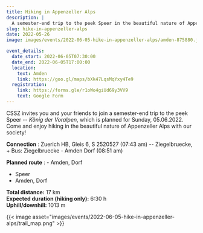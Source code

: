 ```yaml
---
title: Hiking in Appenzeller Alps
description: |
  A semester-end trip to the peek Speer in the beautiful nature of Appenzeller Alps!
slug: hike-in-appenzeller-alps
date: 2022-05-26
image: images/events/2022-06-05-hike-in-appenzeller-alps/amden-875880.jpg

event_details:
  date_start: 2022-06-05T07:30:00
  date_end: 2022-06-05T17:00:00
  location:
    text: Amden
    link: https://goo.gl/maps/bXk47LqsMqYxy4Te9
  registration:
    link: https://forms.gle/r1oWo4giUd69y3VV9
    text: Google Form
---
```


CSSZ invites you and your friends to join a semester-end trip to the peek Speer -- *König der Voralpen*, which is planned for Sunday, 05.06.2022. Come and enjoy hiking in the beautiful nature of Appenzeller Alps with our society!

**Connection**
: Zuerich HB, Gleis 6, S 2520527 (07:43 am) -- Ziegelbruecke, + Bus: Ziegelbruecke - Amden Dorf (08:51 am)

**Planned route**
: - Amden, Dorf
  - Speer
  - Amden, Dorf

**Total distance:** 17 km  
**Expected duration (hiking only):** 6:30 h  
**Uphill/downhill:** 1013 m

<!--more-->

{{< image asset="images/events/2022-06-05-hike-in-appenzeller-alps/trail_map.png" >}}
